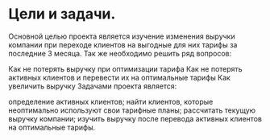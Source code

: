 # Цели и задачи.
Основной целью проекта является изучение изменения выручки компании при переходе клиентов на выгодные для них тарифы за последние 3 месяца. Так же необходимо решить ряд вопросов:

Как не потерять выручку при оптимизации тарифа
Как не потерять активных клиентов и перевести их на оптимальные тарифы
Как увеличить выручку
Задачами проекта является:

определение активных клиентов;
найти клиентов, которые неоптимально используют свои тарифные планы;
рассчитать текущую выручку компании;
изучить выручку после перевода активных клиентов на оптимальные тарифы.
